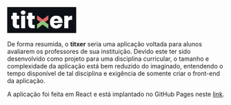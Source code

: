 <img src='https://raw.githubusercontent.com/dxxgo/titxer/master/titxer_logo_small.png'/>

De forma resumida, o <b>titxer</b> seria uma aplicação voltada para alunos avaliarem os professores de sua instituição. Devido este ter sido desenvolvido como projeto para uma disciplina curricular, o tamanho e complexidade da aplicação está bem reduzido do imaginado, entendendo o tempo disponível de tal disciplina e exigência de somente criar o front-end da aplicação.

A aplicação foi feita em React e está implantado no GitHub Pages neste <a href='https://dxxgo.github.io/titxer/'>link</a>.
